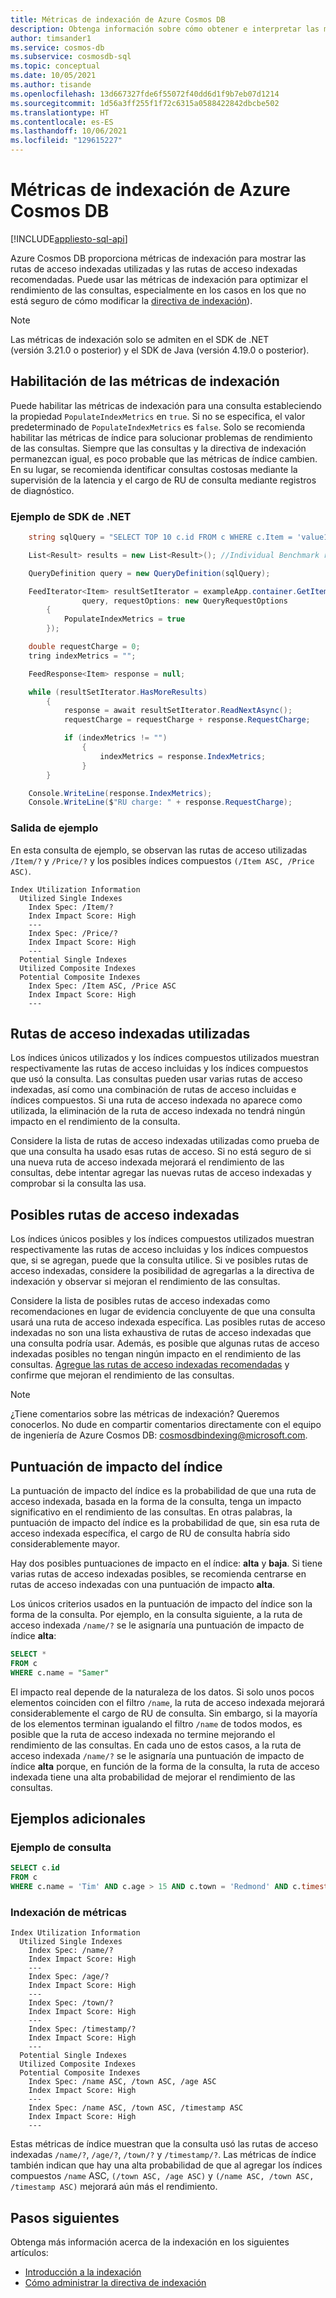 ```yaml
---
title: Métricas de indexación de Azure Cosmos DB
description: Obtenga información sobre cómo obtener e interpretar las métricas de indexación en Azure Cosmos DB.
author: timsander1
ms.service: cosmos-db
ms.subservice: cosmosdb-sql
ms.topic: conceptual
ms.date: 10/05/2021
ms.author: tisande
ms.openlocfilehash: 13d667327fde6f55072f40dd6d1f9b7eb07d1214
ms.sourcegitcommit: 1d56a3ff255f1f72c6315a0588422842dbcbe502
ms.translationtype: HT
ms.contentlocale: es-ES
ms.lasthandoff: 10/06/2021
ms.locfileid: "129615227"
---
```

# <a name="indexing-metrics-in-azure-cosmos-db"></a>Métricas de indexación de Azure Cosmos DB
[!INCLUDE[appliesto-sql-api](../includes/appliesto-sql-api.md)]

Azure Cosmos DB proporciona métricas de indexación para mostrar las rutas de acceso indexadas utilizadas y las rutas de acceso indexadas recomendadas. Puede usar las métricas de indexación para optimizar el rendimiento de las consultas, especialmente en los casos en los que no está seguro de cómo modificar la [directiva de indexación](../index-policy.md)).

> [!NOTE]
> Las métricas de indexación solo se admiten en el SDK de .NET (versión 3.21.0 o posterior) y el SDK de Java (versión 4.19.0 o posterior).

## <a name="enable-indexing-metrics"></a>Habilitación de las métricas de indexación

Puede habilitar las métricas de indexación para una consulta estableciendo la propiedad `PopulateIndexMetrics` en `true`. Si no se especifica, el valor predeterminado de `PopulateIndexMetrics` es `false`. Solo se recomienda habilitar las métricas de índice para solucionar problemas de rendimiento de las consultas. Siempre que las consultas y la directiva de indexación permanezcan igual, es poco probable que las métricas de índice cambien. En su lugar, se recomienda identificar consultas costosas mediante la supervisión de la latencia y el cargo de RU de consulta mediante registros de diagnóstico.

### <a name="net-sdk-example"></a>Ejemplo de SDK de .NET

```csharp
    string sqlQuery = "SELECT TOP 10 c.id FROM c WHERE c.Item = 'value1234' AND c.Price > 2";

    List<Result> results = new List<Result>(); //Individual Benchmark results

    QueryDefinition query = new QueryDefinition(sqlQuery);

    FeedIterator<Item> resultSetIterator = exampleApp.container.GetItemQueryIterator<Item>(
                query, requestOptions: new QueryRequestOptions
        {
            PopulateIndexMetrics = true
        });

    double requestCharge = 0;
    tring indexMetrics = "";

    FeedResponse<Item> response = null;

    while (resultSetIterator.HasMoreResults)
        {
            response = await resultSetIterator.ReadNextAsync();
            requestCharge = requestCharge + response.RequestCharge;

            if (indexMetrics != "")
                {
                    indexMetrics = response.IndexMetrics;
                }
        }

    Console.WriteLine(response.IndexMetrics);
    Console.WriteLine($"RU charge: " + response.RequestCharge);
```

### <a name="example-output"></a>Salida de ejemplo

En esta consulta de ejemplo, se observan las rutas de acceso utilizadas `/Item/?` y `/Price/?` y los posibles índices compuestos `(/Item ASC, /Price ASC)`.

```
Index Utilization Information
  Utilized Single Indexes
    Index Spec: /Item/?
    Index Impact Score: High
    ---
    Index Spec: /Price/?
    Index Impact Score: High
    ---
  Potential Single Indexes
  Utilized Composite Indexes
  Potential Composite Indexes
    Index Spec: /Item ASC, /Price ASC
    Index Impact Score: High
    ---
```

## <a name="utilized-indexed-paths"></a>Rutas de acceso indexadas utilizadas

Los índices únicos utilizados y los índices compuestos utilizados muestran respectivamente las rutas de acceso incluidas y los índices compuestos que usó la consulta. Las consultas pueden usar varias rutas de acceso indexadas, así como una combinación de rutas de acceso incluidas e índices compuestos. Si una ruta de acceso indexada no aparece como utilizada, la eliminación de la ruta de acceso indexada no tendrá ningún impacto en el rendimiento de la consulta.

Considere la lista de rutas de acceso indexadas utilizadas como prueba de que una consulta ha usado esas rutas de acceso. Si no está seguro de si una nueva ruta de acceso indexada mejorará el rendimiento de las consultas, debe intentar agregar las nuevas rutas de acceso indexadas y comprobar si la consulta las usa.

## <a name="potential-indexed-paths"></a>Posibles rutas de acceso indexadas

Los índices únicos posibles y los índices compuestos utilizados muestran respectivamente las rutas de acceso incluidas y los índices compuestos que, si se agregan, puede que la consulta utilice. Si ve posibles rutas de acceso indexadas, considere la posibilidad de agregarlas a la directiva de indexación y observar si mejoran el rendimiento de las consultas.

Considere la lista de posibles rutas de acceso indexadas como recomendaciones en lugar de evidencia concluyente de que una consulta usará una ruta de acceso indexada específica. Las posibles rutas de acceso indexadas no son una lista exhaustiva de rutas de acceso indexadas que una consulta podría usar. Además, es posible que algunas rutas de acceso indexadas posibles no tengan ningún impacto en el rendimiento de las consultas. [Agregue las rutas de acceso indexadas recomendadas](how-to-manage-indexing-policy.md) y confirme que mejoran el rendimiento de las consultas.

> [!NOTE]
> ¿Tiene comentarios sobre las métricas de indexación? Queremos conocerlos. No dude en compartir comentarios directamente con el equipo de ingeniería de Azure Cosmos DB: cosmosdbindexing@microsoft.com.

## <a name="index-impact-score"></a>Puntuación de impacto del índice

La puntuación de impacto del índice es la probabilidad de que una ruta de acceso indexada, basada en la forma de la consulta, tenga un impacto significativo en el rendimiento de las consultas. En otras palabras, la puntuación de impacto del índice es la probabilidad de que, sin esa ruta de acceso indexada específica, el cargo de RU de consulta habría sido considerablemente mayor. 

Hay dos posibles puntuaciones de impacto en el índice: **alta** y **baja**. Si tiene varias rutas de acceso indexadas posibles, se recomienda centrarse en rutas de acceso indexadas con una puntuación de impacto **alta**.

Los únicos criterios usados en la puntuación de impacto del índice son la forma de la consulta. Por ejemplo, en la consulta siguiente, a la ruta de acceso indexada `/name/?` se le asignaría una puntuación de impacto de índice **alta**:

```sql
SELECT * 
FROM c
WHERE c.name = "Samer"
```

El impacto real depende de la naturaleza de los datos. Si solo unos pocos elementos coinciden con el filtro `/name`, la ruta de acceso indexada mejorará considerablemente el cargo de RU de consulta. Sin embargo, si la mayoría de los elementos terminan igualando el filtro `/name` de todos modos, es posible que la ruta de acceso indexada no termine mejorando el rendimiento de las consultas. En cada uno de estos casos, a la ruta de acceso indexada `/name/?` se le asignaría una puntuación de impacto de índice **alta** porque, en función de la forma de la consulta, la ruta de acceso indexada tiene una alta probabilidad de mejorar el rendimiento de las consultas.

## <a name="additional-examples"></a>Ejemplos adicionales

### <a name="example-query"></a>Ejemplo de consulta

```sql
SELECT c.id 
FROM c 
WHERE c.name = 'Tim' AND c.age > 15 AND c.town = 'Redmond' AND c.timestamp > 2349230183
```

### <a name="index-metrics"></a>Indexación de métricas

```
Index Utilization Information
  Utilized Single Indexes
    Index Spec: /name/?
    Index Impact Score: High
    ---
    Index Spec: /age/?
    Index Impact Score: High
    ---
    Index Spec: /town/?
    Index Impact Score: High
    ---
    Index Spec: /timestamp/?
    Index Impact Score: High
    ---
  Potential Single Indexes
  Utilized Composite Indexes
  Potential Composite Indexes
    Index Spec: /name ASC, /town ASC, /age ASC
    Index Impact Score: High
    ---
    Index Spec: /name ASC, /town ASC, /timestamp ASC
    Index Impact Score: High
    ---
```
Estas métricas de índice muestran que la consulta usó las rutas de acceso indexadas `/name/?`, `/age/?`, `/town/?` y `/timestamp/?`. Las métricas de índice también indican que hay una alta probabilidad de que al agregar los índices compuestos `/name` ASC, `(/town ASC, /age ASC)` y `(/name ASC, /town ASC, /timestamp ASC)` mejorará aún más el rendimiento.

## <a name="next-steps"></a>Pasos siguientes

Obtenga más información acerca de la indexación en los siguientes artículos:

- [Introducción a la indexación](../index-overview.md)
- [Cómo administrar la directiva de indexación](how-to-manage-indexing-policy.md)
